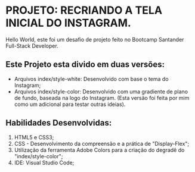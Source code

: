 <h1>PROJETO: RECRIANDO A TELA INICIAL DO INSTAGRAM.</h1>

<p>Hello World, este foi um desafio de projeto feito no Bootcamp Santander Full-Stack Developer.</p>

<h2>Este Projeto esta divido em duas versões:</h2>
<ul>
    <li>Arquivos index/style-white: Desenvolvido com base o tema do Instagram;</li>
    <li>Arquivos index/style-color: Desenvolvido com uma gradiente de plano de fundo, baseada na logo do Instagram. (Esta versão foi feita por mim como um adicional para testar outras ideias).</li>
</ul>

<h2>Habilidades Desenvolvidas:</h2>
 <ol>
    <li>HTML5 e CSS3;</li>
    <li>CSS - Desenvolvimento da compreensão e a prática de "Display-Flex";</li>
    <li>Utilização da ferramenta Adobe Colors para a criação do degradê do "index/style-color";</li>
    <li>IDE: Visual Studio Code;</li>
 </ol>
